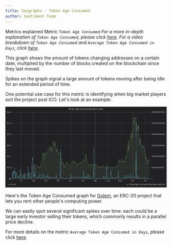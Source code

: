 ```yaml
---
title: Sangraphs - Token Age Consumed
author: Santiment Team
---
```


Metrics explained
Metric `Token Age Consumed`
*For a more in-depth explanation of `Token Age Consumed`, please
click*
[*here*](https://community.santiment.net/t/token-age-consumed/27)*.
For a video breakdown of `Token Age Consumed` and `Average Token Age
Consumed in Days`, click*
[*here*](https://drive.google.com/file/d/1Hhg7kYyqxpGfQ_OJqgZfFxzIVN3m4MKQ/view?usp=sharing)*.*


This graph shows the amount of tokens changing addresses on a certain
date, multiplied by the number of blocks created on the blockchain since
they last moved.

Spikes on the graph signal a large amount of tokens moving after being
idle for an extended period of time.

One potential use case for this metric is identifying when big market
players exit the project post ICO. Let's look at an example:

![](8.png)

Here's the Token Age Consumed graph for [Golem](https://golem.network/),
an ERC-20 project that lets you rent other people's computing power.

We can easily spot several significant spikes over time: each could be a
large early investor selling their tokens, which commonly results in a
parallel price decline.

For more details on the metric `Average Token Age Consumed in Days`,
please click
[here](/intercom-articles/metrics-explained/sangraphs/metric-average-token-age-consumed-in-days).
